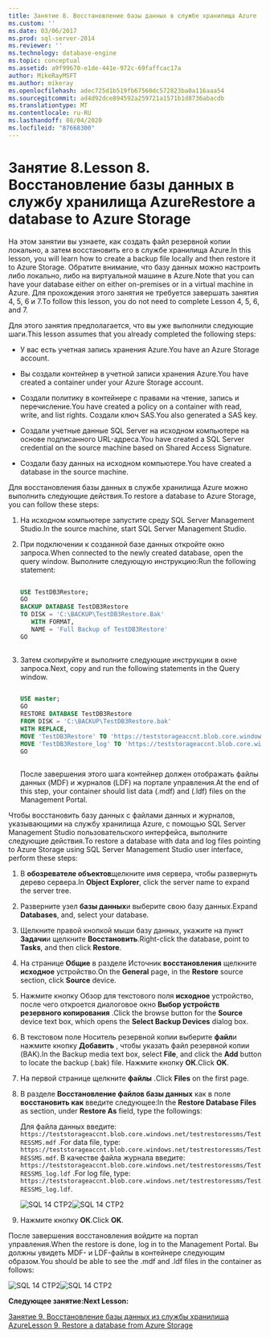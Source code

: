 ```yaml
---
title: Занятие 8. Восстановление базы данных в службе хранилища Azure | Документация Майкрософт
ms.custom: ''
ms.date: 03/06/2017
ms.prod: sql-server-2014
ms.reviewer: ''
ms.technology: database-engine
ms.topic: conceptual
ms.assetid: a9f99670-e1de-441e-972c-69faffcac17a
author: MikeRayMSFT
ms.author: mikeray
ms.openlocfilehash: adec725d1b519fb67560dc572823ba0a116aaa54
ms.sourcegitcommit: ad4d92dce894592a259721a1571b1d8736abacdb
ms.translationtype: MT
ms.contentlocale: ru-RU
ms.lasthandoff: 08/04/2020
ms.locfileid: "87668300"
---
```

# <a name="lesson-8-restore-a-database-to-azure-storage"></a><span data-ttu-id="b12eb-103">Занятие 8.</span><span class="sxs-lookup"><span data-stu-id="b12eb-103">Lesson 8.</span></span> <span data-ttu-id="b12eb-104">Восстановление базы данных в службу хранилища Azure</span><span class="sxs-lookup"><span data-stu-id="b12eb-104">Restore a database to Azure Storage</span></span>
  <span data-ttu-id="b12eb-105">На этом занятии вы узнаете, как создать файл резервной копии локально, а затем восстановить его в службе хранилища Azure.</span><span class="sxs-lookup"><span data-stu-id="b12eb-105">In this lesson, you will learn how to create a backup file locally and then restore it to Azure Storage.</span></span> <span data-ttu-id="b12eb-106">Обратите внимание, что базу данных можно настроить либо локально, либо на виртуальной машине в Azure.</span><span class="sxs-lookup"><span data-stu-id="b12eb-106">Note that you can have your database either on either on-premises or in a virtual machine in Azure.</span></span> <span data-ttu-id="b12eb-107">Для прохождения этого занятия не требуется завершать занятия 4, 5, 6 и 7.</span><span class="sxs-lookup"><span data-stu-id="b12eb-107">To follow this lesson, you do not need to complete Lesson 4, 5, 6, and 7.</span></span>  
  
 <span data-ttu-id="b12eb-108">Для этого занятия предполагается, что вы уже выполнили следующие шаги.</span><span class="sxs-lookup"><span data-stu-id="b12eb-108">This lesson assumes that you already completed the following steps:</span></span>  
  
-   <span data-ttu-id="b12eb-109">У вас есть учетная запись хранения Azure.</span><span class="sxs-lookup"><span data-stu-id="b12eb-109">You have an Azure Storage account.</span></span>  
  
-   <span data-ttu-id="b12eb-110">Вы создали контейнер в учетной записи хранения Azure.</span><span class="sxs-lookup"><span data-stu-id="b12eb-110">You have created a container under your Azure Storage account.</span></span>  
  
-   <span data-ttu-id="b12eb-111">Создали политику в контейнере с правами на чтение, запись и перечисление.</span><span class="sxs-lookup"><span data-stu-id="b12eb-111">You have created a policy on a container with read, write, and list rights.</span></span> <span data-ttu-id="b12eb-112">Создали ключ SAS.</span><span class="sxs-lookup"><span data-stu-id="b12eb-112">You also generated a SAS key.</span></span>  
  
-   <span data-ttu-id="b12eb-113">Создали учетные данные SQL Server на исходном компьютере на основе подписанного URL-адреса.</span><span class="sxs-lookup"><span data-stu-id="b12eb-113">You have created a SQL Server credential on the source machine based on Shared Access Signature.</span></span>  
  
-   <span data-ttu-id="b12eb-114">Создали базу данных на исходном компьютере.</span><span class="sxs-lookup"><span data-stu-id="b12eb-114">You have created a database in the source machine.</span></span>  
  
 <span data-ttu-id="b12eb-115">Для восстановления базы данных в службе хранилища Azure можно выполнить следующие действия.</span><span class="sxs-lookup"><span data-stu-id="b12eb-115">To restore a database to Azure Storage, you can follow these steps:</span></span>  
  
1.  <span data-ttu-id="b12eb-116">На исходном компьютере запустите среду SQL Server Management Studio.</span><span class="sxs-lookup"><span data-stu-id="b12eb-116">In the source machine, start SQL Server Management Studio.</span></span>  
  
2.  <span data-ttu-id="b12eb-117">При подключении к созданной базе данных откройте окно запроса.</span><span class="sxs-lookup"><span data-stu-id="b12eb-117">When connected to the newly created database, open the query window.</span></span> <span data-ttu-id="b12eb-118">Выполните следующую инструкцию:</span><span class="sxs-lookup"><span data-stu-id="b12eb-118">Run the following statement:</span></span>  
  
    ```sql  
  
    USE TestDB3Restore;   
    GO   
    BACKUP DATABASE TestDB3Restore   
    TO DISK = 'C:\BACKUP\TestDB3Restore.Bak'   
       WITH FORMAT,   
       NAME = 'Full Backup of TestDB3Restore'   
    GO  
  
    ```  
  
3.  <span data-ttu-id="b12eb-119">Затем скопируйте и выполните следующие инструкции в окне запроса.</span><span class="sxs-lookup"><span data-stu-id="b12eb-119">Next, copy and run the following statements in the Query window.</span></span>  
  
    ```sql  
  
    USE master;   
    GO   
    RESTORE DATABASE TestDB3Restore    
    FROM DISK = 'C:\BACKUP\TestDB3Restore.bak'    
    WITH REPLACE,   
    MOVE 'TestDB3Restore' TO 'https://teststorageaccnt.blob.core.windows.net/testcontainrestore/TestDB3Restore.mdf',     
    MOVE 'TestDB3Restore_log' TO 'https://teststorageaccnt.blob.core.windows.net/testcontainrestore/TestDB3Restore_log.ldf';   
    GO  
  
    ```  
  
     <span data-ttu-id="b12eb-120">После завершения этого шага контейнер должен отображать файлы данных (MDF) и журналов (LDF) на портале управления.</span><span class="sxs-lookup"><span data-stu-id="b12eb-120">At the end of this step, your container should list data (.mdf) and (.ldf) files on the Management Portal.</span></span>  
  
 <span data-ttu-id="b12eb-121">Чтобы восстановить базу данных с файлами данных и журналов, указывающими на службу хранилища Azure, с помощью SQL Server Management Studio пользовательского интерфейса, выполните следующие действия.</span><span class="sxs-lookup"><span data-stu-id="b12eb-121">To restore a database with data and log files pointing to Azure Storage using SQL Server Management Studio user interface, perform these steps:</span></span>  
  
1.  <span data-ttu-id="b12eb-122">В **обозревателе объектов**щелкните имя сервера, чтобы развернуть дерево сервера.</span><span class="sxs-lookup"><span data-stu-id="b12eb-122">In **Object Explorer**, click the server name to expand the server tree.</span></span>  
  
2.  <span data-ttu-id="b12eb-123">Разверните узел **базы данных**и выберите свою базу данных.</span><span class="sxs-lookup"><span data-stu-id="b12eb-123">Expand **Databases**, and, select your database.</span></span>  
  
3.  <span data-ttu-id="b12eb-124">Щелкните правой кнопкой мыши базу данных, укажите на пункт **Задачи**и щелкните **Восстановить**.</span><span class="sxs-lookup"><span data-stu-id="b12eb-124">Right-click the database, point to **Tasks**, and then click **Restore**.</span></span>  
  
4.  <span data-ttu-id="b12eb-125">На странице **Общие** в разделе Источник **восстановления** щелкните **исходное** устройство.</span><span class="sxs-lookup"><span data-stu-id="b12eb-125">On the **General** page, in the **Restore** source section, click **Source** device.</span></span>  
  
5.  <span data-ttu-id="b12eb-126">Нажмите кнопку Обзор для текстового поля **исходное** устройство, после чего откроется диалоговое окно **Выбор устройств резервного копирования** .</span><span class="sxs-lookup"><span data-stu-id="b12eb-126">Click the browse button for the **Source** device text box, which opens the **Select Backup Devices** dialog box.</span></span>  
  
6.  <span data-ttu-id="b12eb-127">В текстовом поле Носитель резервной копии выберите **файл**и нажмите кнопку **Добавить** , чтобы указать файл резервной копии (BAK).</span><span class="sxs-lookup"><span data-stu-id="b12eb-127">In the Backup media text box, select **File**, and click the **Add** button to locate the backup (.bak) file.</span></span> <span data-ttu-id="b12eb-128">Нажмите кнопку **ОК**.</span><span class="sxs-lookup"><span data-stu-id="b12eb-128">Click **OK**.</span></span>  
  
7.  <span data-ttu-id="b12eb-129">На первой странице щелкните **файлы** .</span><span class="sxs-lookup"><span data-stu-id="b12eb-129">Click **Files** on the first page.</span></span>  
  
8.  <span data-ttu-id="b12eb-130">В разделе **Восстановление файлов базы данных** как в поле **восстановить как** введите следующее:</span><span class="sxs-lookup"><span data-stu-id="b12eb-130">In the **Restore Database Files** as section, under **Restore As** field, type the followings:</span></span>  
  
     <span data-ttu-id="b12eb-131">Для файла данных введите: `https://teststorageaccnt.blob.core.windows.net/testrestoressms/TestRESSMS.mdf` .</span><span class="sxs-lookup"><span data-stu-id="b12eb-131">For data file, type: `https://teststorageaccnt.blob.core.windows.net/testrestoressms/TestRESSMS.mdf`.</span></span> <span data-ttu-id="b12eb-132">В качестве файла журнала введите: `https://teststorageaccnt.blob.core.windows.net/testrestoressms/TestRESSMS_log.ldf` .</span><span class="sxs-lookup"><span data-stu-id="b12eb-132">For log file, type: `https://teststorageaccnt.blob.core.windows.net/testrestoressms/TestRESSMS_log.ldf`.</span></span>  
  
     <span data-ttu-id="b12eb-133">![SQL 14 CTP2](../tutorials/media/ss-was-tutlesson-8-8.gif "SQL 14 CTP2")</span><span class="sxs-lookup"><span data-stu-id="b12eb-133">![SQL 14 CTP2](../tutorials/media/ss-was-tutlesson-8-8.gif "SQL 14 CTP2")</span></span>  
  
9. <span data-ttu-id="b12eb-134">Нажмите кнопку **ОК**.</span><span class="sxs-lookup"><span data-stu-id="b12eb-134">Click **OK**.</span></span>  
  
 <span data-ttu-id="b12eb-135">После завершения восстановления войдите на портал управления.</span><span class="sxs-lookup"><span data-stu-id="b12eb-135">When the restore is done, log in to the Management Portal.</span></span> <span data-ttu-id="b12eb-136">Вы должны увидеть MDF- и LDF-файлы в контейнере следующим образом.</span><span class="sxs-lookup"><span data-stu-id="b12eb-136">You should be able to see the .mdf and .ldf files in the container as follows:</span></span>  
  
 <span data-ttu-id="b12eb-137">![SQL 14 CTP2](../tutorials/media/ss-was-tutlesson-8-9.gif "SQL 14 CTP2")</span><span class="sxs-lookup"><span data-stu-id="b12eb-137">![SQL 14 CTP2](../tutorials/media/ss-was-tutlesson-8-9.gif "SQL 14 CTP2")</span></span>  
  
 <span data-ttu-id="b12eb-138">**Следующее занятие:**</span><span class="sxs-lookup"><span data-stu-id="b12eb-138">**Next Lesson:**</span></span>  
  
 [<span data-ttu-id="b12eb-139">Занятие 9. Восстановление базы данных из службы хранилища Azure</span><span class="sxs-lookup"><span data-stu-id="b12eb-139">Lesson 9. Restore a database from Azure Storage</span></span>](../relational-databases/lesson-8-restore-as-new-database-from-log-backup.md)  
  
  
